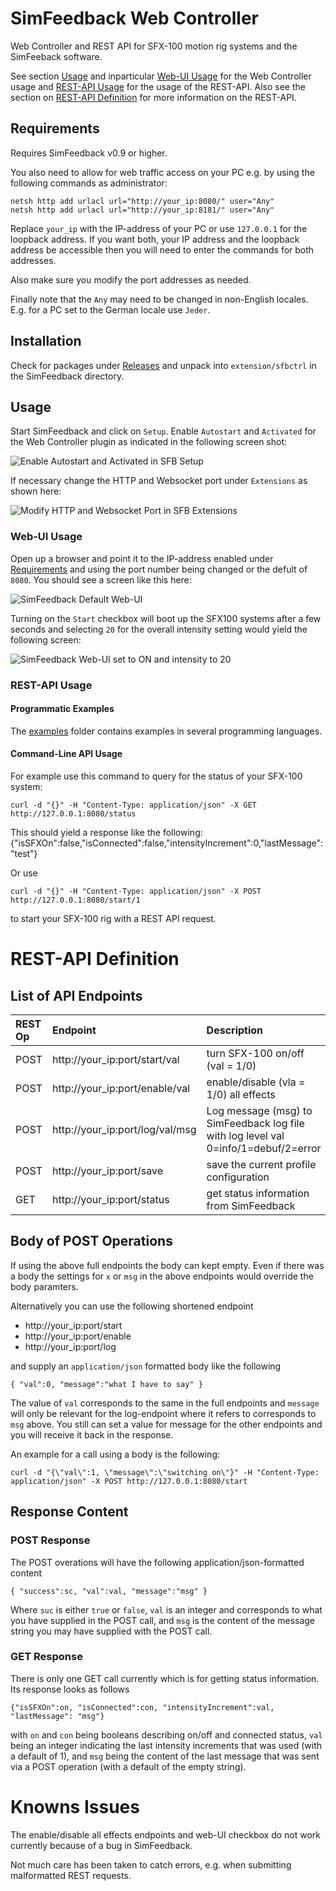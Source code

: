 # SimFeedback Web Controller

Web Controller and REST API for SFX-100 motion rig systems and the SimFeeback software.

See section [Usage](#usage) and inparticular [Web-UI Usage](#web-ui-usage) for the Web Controller usage and [REST-API Usage](#rest-api-usage) for the usage of the REST-API. Also see the section on [REST-API Definition](#rest-api-definition) for more information on the REST-API.

## Requirements

Requires SimFeedback v0.9 or higher.

You also need to allow for web traffic access on your PC e.g. by using the following commands as administrator:

    netsh http add urlacl url="http://your_ip:8080/" user="Any"
    netsh http add urlacl url="http://your_ip:8181/" user="Any"

Replace `your_ip` with the IP-address of your PC or use `127.0.0.1` for the loopback address. If you want both, 
your IP address and the loopback address be accessible then you will need to enter the commands for both addresses.

Also make sure you modify the port addresses as needed.

Finally note that the `Any` may need to be changed in non-English locales. E.g. for a PC set to the German locale use `Jeder`.

## Installation

Check for packages under [Releases](https://github.com/ffxf/sfb-web-ctrl/releases) and unpack into `extension/sfbctrl` in the SimFeedback directory.

## Usage

Start SimFeedback and click on `Setup`. Enable `Autostart` and `Activated` for the Web Controller plugin as indicated in the following screen shot:

![Enable Autostart and Activated in SFB Setup](https://raw.githubusercontent.com/ffxf/sfb-web-ctrl/master/media/SFB-Setup-WebCtrl.PNG)

If necessary change the HTTP and Websocket port under `Extensions` as shown here:

![Modify HTTP and Websocket Port in SFB Extensions](https://raw.githubusercontent.com/ffxf/sfb-web-ctrl/master/media/SFB-Ext-WebCtrl.PNG)

### Web-UI Usage

Open up a browser and point it to the IP-address enabled under [Requirements](#requirements) and using the port number being changed or 
the defult of `8080`. You should see a screen like this here:

![SimFeedback Default Web-UI](https://raw.githubusercontent.com/ffxf/sfb-web-ctrl/master/media/SFB-WebCtrl-Browser-Off.PNG)

Turning on the `Start` checkbox will boot up the SFX100 systems after a few seconds and selecting `20` for the overall intensity setting would yield the following screen:

![SimFeedback Web-UI set to ON and intensity to 20](https://raw.githubusercontent.com/ffxf/sfb-web-ctrl/master/media/SFB-WebCtrl-Browser-On-Intense20.PNG)


### REST-API Usage

#### Programmatic Examples

The [examples](https://github.com/ffxf/sfb-web-ctrl/tree/master/examples) folder contains examples in several programming languages.

#### Command-Line API Usage

For example use this command to query for the status of your SFX-100 system:

    curl -d "{}" -H "Content-Type: application/json" -X GET http://127.0.0.1:8080/status

This should yield a response like the following:
    {"isSFXOn":false,"isConnected":false,"intensityIncrement":0,"lastMessage":"test"}

Or use

    curl -d "{}" -H "Content-Type: application/json" -X POST http://127.0.0.1:8080/start/1

to start your SFX-100 rig with a REST API request.

# REST-API Definition

## List of API Endpoints

| REST Op  | Endpoint                        | Description                       |
|:---------|:--------------------------------|:----------------------------------|
| POST     | http://your_ip:port/start/val   | turn SFX-100 on/off (val = 1/0)     |
| POST     | http://your_ip:port/enable/val  | enable/disable (vla = 1/0) all effects |
| POST     | http://your_ip:port/log/val/msg | Log message (msg) to SimFeedback log file with log level val 0=info/1=debuf/2=error |
| POST     | http://your_ip:port/save        | save the current profile configuration |
| GET      | http://your_ip:port/status      | get status information from SimFeedback |

## Body of POST Operations

If using the above full endpoints the body can kept empty. Even if there was a body the settings for `x` or `msg` in the above endpoints would override the body paramters.

Alternatively you can use the following shortened endpoint

- http://your_ip:port/start
- http://your_ip:port/enable
- http://your_ip:port/log

and supply an `application/json` formatted body like the following

    { "val":0, "message":"what I have to say" }

The value of `val` corresponds to the same in the full endpoints and `message` will only be relevant for the log-endpoint where it refers to corresponds to `msg` above. You still can set a value for message for the other endpoints and you will receive it back in the response.

An example for a call using a body is the following:

    curl -d "{\"val\":1, \"message\":\"switching on\"}" -H "Content-Type: application/json" -X POST http://127.0.0.1:8080/start

## Response Content

### POST Response

The POST overations will have the following application/json-formatted content

    { "success":sc, "val":val, "message":"msg" }

Where `suc` is either `true` or `false`, `val` is an integer and corresponds to what you have supplied in the POST call, and `msg` is the content of the message string you may have supplied with the POST call.

### GET Response

There is only one GET call currently which is for getting status information. Its response looks as follows

    {"isSFXOn":on, "isConnected":con, "intensityIncrement":val, "lastMessage": "msg"}

with `on` and `con` being booleans describing on/off and connected status, `val` being an integer indicating the last intensity increments that was used (with a default of 1), and `msg` being the content of the last message that was sent via a POST operation (with a default of the empty string).

# Knowns Issues

The enable/disable all effects endpoints and web-UI checkbox do not work currently because of a bug in SimFeedback.

Not much care has been taken to catch errors, e.g. when submitting malformatted REST requests.

